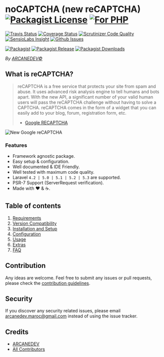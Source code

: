# noCAPTCHA (new reCAPTCHA) [![Packagist License][badge_license]](LICENSE.md) [![For PHP][badge_php]][link-github-repo]

[![Travis Status][badge_build]][link-travis]
[![Coverage Status][badge_coverage]][link-scrutinizer]
[![Scrutinizer Code Quality][badge_quality]][link-scrutinizer]
[![SensioLabs Insight][badge_insight]][link-insight]
[![Github Issues][badge_issues]][link-github-issues]

[![Packagist][badge_package]][link-packagist]
[![Packagist Release][badge_release]][link-packagist]
[![Packagist Downloads][badge_downloads]][link-packagist]

*By [ARCANEDEV&copy;](http://www.arcanedev.net/)*

## What is reCAPTCHA?

> reCAPTCHA is a free service that protects your site from spam and abuse. It uses advanced risk analysis engine to tell humans and bots apart.
With the new API, a significant number of your valid human users will pass the reCAPTCHA challenge without having to solve a CAPTCHA.
reCAPTCHA comes in the form of a widget that you can easily add to your blog, forum, registration form, etc.
> - [Google RECAPTCHA](https://developers.google.com/recaptcha/)

![New Google reCAPTCHA](https://developers.google.com/recaptcha/images/newCaptchaAnchor.gif)

### Features

  * Framework agnostic package.
  * Easy setup &amp; configuration.
  * Well documented &amp; IDE Friendly.
  * Well tested with maximum code quality.
  * Laravel `4.2 | 5.0 | 5.1 | 5.2 | 5.3` are supported.
  * PSR-7 Support (ServerRequest verification).
  * Made with :heart: &amp; :coffee:.
  
## Table of contents

  1. [Requirements](_docs/1-Requirements.md)
  2. [Version Compatibility](_docs/2-Version-Compatibility.md)
  3. [Installation and Setup](_docs/3-Installation-and-Setup.md)
  4. [Configuration](_docs/4-Configuration.md)
  5. [Usage](_docs/5-Usage.md)
  6. [Extras](_docs/6-Extras.md)
  7. [FAQ](_docs/7-FAQ.md)

## Contribution

Any ideas are welcome. Feel free to submit any issues or pull requests, please check the [contribution guidelines](CONTRIBUTING.md).

## Security

If you discover any security related issues, please email arcanedev.maroc@gmail.com instead of using the issue tracker.

## Credits

- [ARCANEDEV][link-author]
- [All Contributors][link-contributors]

[badge_php]:          https://img.shields.io/badge/PHP-Framework%20agnostic-4F5B93.svg?style=flat-square
[badge_license]:      https://img.shields.io/packagist/l/arcanedev/no-captcha.svg?style=flat-square
[badge_build]:        https://img.shields.io/travis/ARCANEDEV/noCAPTCHA.svg?style=flat-square
[badge_coverage]:     https://img.shields.io/scrutinizer/coverage/g/ARCANEDEV/noCAPTCHA.svg?style=flat-square
[badge_quality]:      https://img.shields.io/scrutinizer/g/ARCANEDEV/noCAPTCHA.svg?style=flat-square
[badge_insight]:      https://img.shields.io/sensiolabs/i/ae37b4c0-5478-4afb-9a71-1fe5534d8ef5.svg?style=flat-square
[badge_issues]:       https://img.shields.io/github/issues/ARCANEDEV/noCAPTCHA.svg?style=flat-square
[badge_package]:      https://img.shields.io/badge/package-arcanedev/no--captcha-blue.svg?style=flat-square
[badge_release]:      https://img.shields.io/packagist/v/arcanedev/no-captcha.svg?style=flat-square
[badge_downloads]:    https://img.shields.io/packagist/dt/arcanedev/no-captcha.svg?style=flat-square

[link-author]:        https://github.com/arcanedev-maroc
[link-github-repo]:   https://github.com/ARCANEDEV/noCAPTCHA
[link-github-issues]: https://github.com/ARCANEDEV/noCAPTCHA/issues
[link-contributors]:  https://github.com/ARCANEDEV/noCAPTCHA/graphs/contributors
[link-packagist]:     https://packagist.org/packages/arcanedev/no-captcha
[link-travis]:        https://travis-ci.org/ARCANEDEV/noCAPTCHA
[link-scrutinizer]:   https://scrutinizer-ci.com/g/ARCANEDEV/noCAPTCHA/?branch=master
[link-insight]:       https://insight.sensiolabs.com/projects/ae37b4c0-5478-4afb-9a71-1fe5534d8ef5
